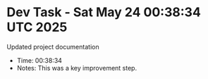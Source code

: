 # Dev Task - Sat May 24 00:38:34 UTC 2025
Updated project documentation
- Time: 00:38:34
- Notes: This was a key improvement step.
